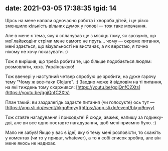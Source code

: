 date: 2021-03-05 17:38:35
tgid: 14
----

Щось на мене напали одночасно робота і хвороба дітей, і це різко зменшило кількість вільних думок у голові — тож таке мовчання.

Але в мене є тема, яку я спланував ще з місяць тому, як зрозумів, що мої лайвкодінг стріми мене самого не пруть... чому — окреме питання, мені здається, що візуальності не вистачає, а як верстаю, я точно нікому не хочу показувати. :) 

Тож я вирішив, що треба робити те, що більше подобається людям: розмовляти, хєхє. Українською!

Тож ввечері у наступний четвер спробую це зробити, на дуже гарячу тему "Чому ж все-таки Clojure". :) Заодно може й відповім на ті питання, на які тиждень тому скаржився: [https://youtu.be/ggjQnfC2Xts](https://youtu.be/ggjQnfC2Xts)

План такий: ви заздалегідь задаєте питання (чи голосуєте) ось тут — [https://app.sli.do/event/bkgq9myy](https://app.sli.do/event/bkgq9myy)

Тож ставте нагадування і приходьте! Я сюди, авжеж, напишу за годинку-дві, але ви все одно поставте нагадування, щоб мені приємно було. :)

Мало не забув! Якщо у вас є ідеї, яку б тему мені розповісти, то скажіть у коментах (чи то у приват, whatever), а то я собі список зробив, але він мене якось не надихає.